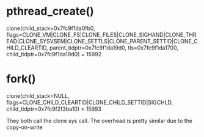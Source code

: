 # pthread_create()
clone(child_stack=0x7fc9f1da0fb0, flags=CLONE_VM|CLONE_FS|CLONE_FILES|CLONE_SIGHAND|CLONE_THREAD|CLONE_SYSVSEM|CLONE_SETTLS|CLONE_PARENT_SETTID|CLONE_CHILD_CLEARTID, parent_tidptr=0x7fc9f1da19d0, tls=0x7fc9f1da1700, child_tidptr=0x7fc9f1da19d0) = 15992
# fork()
clone(child_stack=NULL, flags=CLONE_CHILD_CLEARTID|CLONE_CHILD_SETTID|SIGCHLD, child_tidptr=0x7fc9f2f3ba10) = 15993

They both call the clone sys call. The overhead is pretty similar due to the copy-on-write

